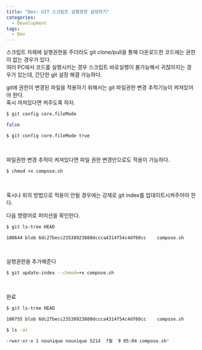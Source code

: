 ```yaml
---
title: "Dev: GIT 스크립트 실행권한 설정하기"
categories:
  - Development
tags:
  - Dev
---
```


스크립트 자체에 실행권한을 주더라도 git clone/pull을 통해 다운로드한 코드에는 권한이 없는 경우가 있다.  
여러 PC에서 코드를 실행시키는 경우 스크립트 바로실행이 불가능해서 귀찮아지는 경우가 있는데, 간단한 git 설정 해결 가능하다.

<!--more-->

git에 권한이 변경된 파일을 적용하기 위해서는 git 파일권한 변경 추적기능이 켜져있어야 한다.  
혹시 꺼져있다면 켜주도록 하자.
```bash
$ git config core.fileMode

false
```

```bash
$ git config core.fileMode true
```
<br/>


파일권한 변경 추적이 켜져있다면 파일 권한 변경만으로도 적용이 가능하다.

```bash
$ chmod +x compose.sh
```
<br/>


혹시나 위의 방법으로 적용이 안될 경우에는 강제로 git index를 업데이트시켜주어야 한다.


다음 명령어로 퍼미션을 확인한다.

```bash
$ git ls-tree HEAD

100644 blob 6dc27becc23538923880dccca4314f54c4df60cc    compose.sh
```
<br/>

실행권한을 추가해준다

```bash
$ git update-index --chmod=+x compose.sh
```
<br/>

완료

```bash
$ git ls-tree HEAD

100755 blob 6dc27becc23538923880dccca4314f54c4df60cc    compose.sh

$ ls -al

-rwxr-xr-x 1 nounique nounique 5214  7월  9 05:04 compose.sh*
```

